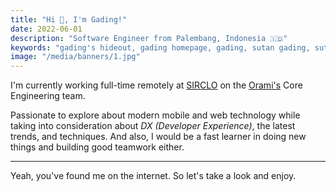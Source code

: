 ```yaml
---
title: "Hi 👋, I'm Gading!"
date: 2022-06-01
description: "Software Engineer from Palembang, Indonesia 🇮🇩"
keywords: "gading's hideout, gading homepage, gading, sutan gading, sutan gading fadhillah nasution, sutan, sutanlab, gading.dev, gading dev, gading's website, gading website"
image: "/media/banners/1.jpg"
---
```


I'm currently working full-time remotely at [SIRCLO](https://sirclo.com) on the [Orami's](https://orami.co.id) Core Engineering team.

Passionate to explore about modern mobile and web technology while taking into consideration about *DX (Developer Experience)*, the latest trends, and techniques. And also, I would be a fast learner in doing new things and building good teamwork either.

---

Yeah, you've found me on the internet. So let's take a look and enjoy.
